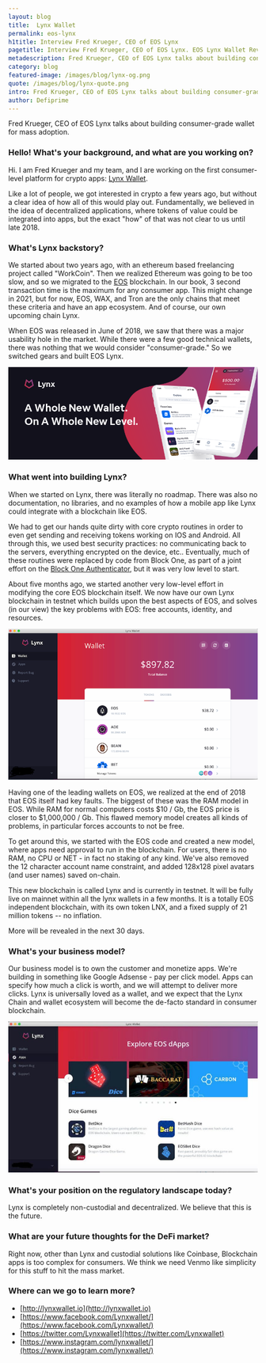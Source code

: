 ```yaml
---
layout: blog
title:  Lynx Wallet
permalink: eos-lynx
h1title: Interview Fred Krueger, CEO of EOS Lynx
pagetitle: Interview Fred Krueger, CEO of EOS Lynx. EOS Lynx Wallet Review.  
metadescription: Fred Krueger, CEO of EOS Lynx talks about building consumer-grade wallet for mass adoption.
category: blog
featured-image: /images/blog/lynx-og.png
quote: /images/blog/lynx-quote.png
intro: Fred Krueger, CEO of EOS Lynx talks about building consumer-grade wallet for mass adoption.
author: Defiprime
---
```

Fred Krueger, CEO of EOS Lynx talks about building consumer-grade wallet for mass adoption.

### Hello! What's your background, and what are you working on?

Hi. I am Fred Krueger and my team, and I are working on the first consumer-level platform for crypto apps: [Lynx Wallet](https://eoslynx.com/).

Like a lot of people, we got interested in crypto a few years ago, but without a clear idea of how all of this would play out. Fundamentally, we believed in the idea of decentralized applications, where tokens of value could be integrated into apps, but the exact "how" of that was not clear to us until late 2018.

### What's Lynx backstory?

We started about two years ago, with an ethereum based freelancing project called "WorkCoin". Then we realized Ethereum was going to be too slow, and so we migrated to the [EOS](/eos) blockchain. In our book, 3 second transaction time is the maximum for any consumer app. This might change in 2021, but for now, EOS, WAX, and Tron are the only chains that meet these criteria and have an app ecosystem. And of course, our own upcoming chain Lynx.

When EOS was released in June of 2018, we saw that there was a major usability hole in the market. While there were a few good technical wallets, there was nothing that we would consider "consumer-grade." So we switched gears and built EOS Lynx.

![](/images/blog/lynx1.png)

### What went into building Lynx?

When we started on Lynx, there was literally no roadmap. There was also no documentation, no libraries, and no examples of how a mobile app like Lynx could integrate with a blockchain like EOS.

We had to get our hands quite dirty with core crypto routines in order to even get sending and receiving tokens working on IOS and Android. All through this, we used best security practices: no communicating back to the servers, everything encrypted on the device, etc.. Eventually, much of these routines were replaced by code from Block One, as part of a joint effort on the [Block One Authenticator](https://cointelegraph.com/news/blockones-eosio-labs-release-ios-and-chrome-authenticator-apps), but it was very low level to start.

About five months ago, we started another very low-level effort in modifying the core EOS blockchain itself. We now have our own Lynx blockchain in testnet which builds upon the best aspects of EOS, and solves (in our view) the key problems with EOS: free accounts, identity, and resources.

![](/images/blog/lynx3.png)

Having one of the leading wallets on EOS, we realized at the end of 2018 that EOS itself had key faults. The biggest of these was the RAM model in EOS. While RAM for normal computers costs $10 / Gb, the EOS price is closer to $1,000,000 / Gb. This flawed memory model creates all kinds of problems, in particular forces accounts to not be free.

To get around this, we started with the EOS code and created a new model, where apps need approval to run in the blockchain. For users, there is no RAM, no CPU or NET - in fact no staking of any kind. We've also removed the 12 character account name constraint, and added 128x128 pixel avatars (and user names) saved on-chain.

This new blockchain is called Lynx and is currently in testnet. It will be fully live on mainnet within all the lynx wallets in a few months. It is a totally EOS independent blockchain, with its own token LNX, and a fixed supply of 21 million tokens -- no inflation.

More will be revealed in the next 30 days.

### What's your business model?

Our business model is to own the customer and monetize apps. We're building in something like Google Adsense - pay per click model. Apps can specify how much a click is worth, and we will attempt to deliver more clicks. Lynx is universally loved as a wallet, and we expect that the Lynx Chain and wallet ecosystem will become the de-facto standard in consumer blockchain.

![](/images/blog/lynx2.jpg)

### What's your position on the regulatory landscape today?

Lynx is completely non-custodial and decentralized. We believe that this is the future.

### What are your future thoughts for the DeFi market?

Right now, other than Lynx and custodial solutions like Coinbase, Blockchain apps is too complex for consumers. We think we need Venmo like simplicity for this stuff to hit the mass market.


### Where can we go to learn more?

- [http://lynxwallet.io](http://lynxwallet.io)
- [https://www.facebook.com/Lynxwallet/](https://www.facebook.com/Lynxwallet/)
- [https://twitter.com/Lynxwallet](https://twitter.com/Lynxwallet)
- [https://www.instagram.com/lynxwallet/](https://www.instagram.com/lynxwallet/)
